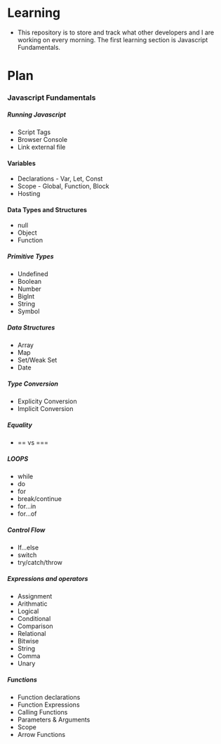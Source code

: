 # Learning

- This repository is to store and track what other developers and I are working on every morning. The first learning section is Javascript Fundamentals.

# Plan

### Javascript Fundamentals

##### Running Javascript

- Script Tags
- Browser Console
- Link external file

#### Variables

- Declarations - Var, Let, Const
- Scope - Global, Function, Block
- Hosting

#### Data Types and Structures

- null
- Object
- Function

##### Primitive Types

- Undefined
- Boolean
- Number
- BigInt
- String
- Symbol

##### Data Structures

- Array
- Map
- Set/Weak Set
- Date

##### Type Conversion

- Explicity Conversion
- Implicit Conversion

##### Equality

- == vs ===

##### LOOPS

- while
- do
- for
- break/continue
- for...in
- for...of

##### Control Flow

- If...else
- switch
- try/catch/throw

##### Expressions and operators

- Assignment
- Arithmatic
- Logical
- Conditional
- Comparison
- Relational
- Bitwise
- String
- Comma
- Unary

##### Functions

- Function declarations
- Function Expressions
- Calling Functions
- Parameters & Arguments
- Scope
- Arrow Functions
